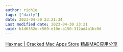 ```yaml
---
author: rich1e
tags: ["daily"]
date: 2023-04-30 23:21:34
Last modified date: 2023-04-30 23:21
uuid: b1d6362e-c569-e10e-a150-312ad4a1bc0d
---
```


[Haxmac | Cracked Mac Apps Store](https://haxmac.cc/)
[精品MAC应用分享](https://xclient.info/)